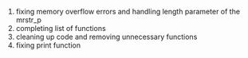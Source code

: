 1. fixing memory overflow errors and handling length parameter of the mrstr_p
2. completing list of functions
3. cleaning up code and removing unnecessary functions
4. fixing print function
